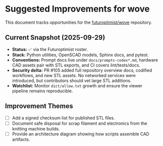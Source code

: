# Suggested Improvements for wove

This document tracks opportunities for the
[futuroptimist/wove](https://github.com/futuroptimist/wove) repository.

## Current Snapshot (2025-09-29)

- **Status:** ✅ via the Futuroptimist roster.
- **Stack:** Python utilities, OpenSCAD models, Sphinx docs, and pytest.
- **Conventions:** Prompt docs live under `docs/prompts-codex*.md`, hardware CAD assets pair with STL
  exports, and CI covers lint/tests/docs.
- **Security delta:** PR #105 added full repository overview docs, codified workflows, and new STL
  assets. No networked services were introduced, but contributors should vet large STL additions.
- **Watchlist:** Monitor `dict/allow.txt` growth and ensure the viewer pipeline remains reproducible.

## Improvement Themes

- [ ] Add a signed checksum list for published STL files.
- [ ] Document safe disposal for scrap filament and electronics from the knitting machine builds.
- [ ] Provide an architecture diagram showing how scripts assemble CAD artifacts.
